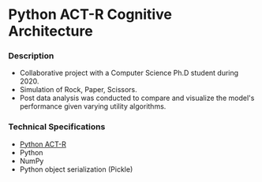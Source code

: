 # Python ACT-R Cognitive Architecture

### Description
- Collaborative project with a Computer Science Ph.D student during 2020.
- Simulation of Rock, Paper, Scissors.
- Post data analysis was conducted to compare and visualize the model's performance given varying utility algorithms.

### Technical Specifications
- [Python ACT-R](https://people.ucsc.edu/~abrsvn/Intro_to_Python_ACT-R.pdf)
- Python
- NumPy
- Python object serialization (Pickle)
